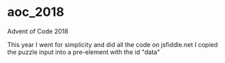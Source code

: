 # aoc_2018
Advent of Code 2018

This year I went for simplicity and did all the code on jsfiddle.net
I copied the puzzle input into a pre-element with the id "data"
